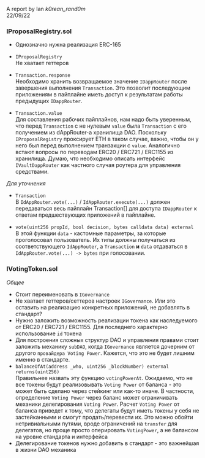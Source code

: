 A report by Ian _k0rean_rand0m_<br>
22/09/22

### IProposalRegistry.sol

- Однозначно нужна реализация ERC-165

- `IProposalRegistry`<br>
Не хватает геттеров

- `Transaction.response`<br>
Необходимо хранить возвращаемое значение `IDappRouter` после завершения выполнения `Transaction`. Это позволит 
  последующим приложениям в пайплайне иметь доступ к результатам работы предыдущих `IDappRouter`.

- `Transaction.value`<br>
Для составления рабочих пайплайнов, нам надо быть уверенным, что перед `Transaction` с не нулевым `value` была 
  `Transaction` с его получением из dAppRouter-а хранилища DAO. Поскольку `IProposalRegistry` проксирует ETH в таком 
  случае, важно, чтобы он у него был перед выполнением транзакции с `value`. Аналогично встают вопросы по переводам 
  ERC20 / ERC721 / ERC1155 из хранилища. Думаю, что необходимо описать интерфейс `IVaultDappRouter` как частного 
  случая роутера для управления средствами.

_Для уточнения_

- `Transaction`<br>
В `IdAppRouter.vote(...)` / `IdAppRouter.execute(...)` должен передаваться весь пайплайн Transaction[] для доступа 
  `IDappRouter` к ответам предшествующих приложений в пайплайне.

- `vote(uint256 propId, bool decision, bytes calldata data) external`<br>
В этой функции `data` - кастомные параметры, за которые проголосовал пользователь. Их типы должны получаться из 
  соответствующего `IdAppRouter`, а `Transaction` **и** `data` отдаваться в `IdAppRouter.vote(...) -> bytes` при 
  голосовании.

### IVotingToken.sol

_Общее_

- Стоит переименовать в `IGovernance`
- Не хватает геттеров/сеттеров настроек `IGovernance`. Или это оставить на реализацию конкретных приложений, не 
  добавлять в стандарт?
- Нужно заложить возможность реализации токена как наследуемого от ERC20 / ERC721 / ERC1155. Для последнего 
  характерно использование `id` токена
- Для построения сложных структур DAO и управления правами стоит заложить механику `subDAO`, когда `IGovernance` 
  является дочерним от другого `провайдера Voting Power`. Кажется, что это не будет лишним именно в стандарте.
- `balanceOfAt(address _who, uint256 _blockNumber) external returns(uint256)`<br>
Правильнее назвать эту функцию `votingPowerAt`. Ожидаемо, что не все токены будут реализовывать `Voting Power` от 
  баланса - это может быть сделано через стейкинг или как-то иначе. В частности, определение `Voting Power` через 
  баланс может ограничивать механики делегирования `Voting Power`. Расчет `Voting Power` от баланса приведет к тому, 
  что делегаты будут иметь токены у себя не застейканными и смогут продать/перевести их. Это можно обойти 
  нетривиальными путями, вроде ограничений на `transfer` для делегатов, но проще просто оперировать `VotingPower`, а 
  не балансом на уровне стандарта и интерфейса
- Делегирование токенов нужно добавить в стандарт - это важнейшая в жизни DAO механика